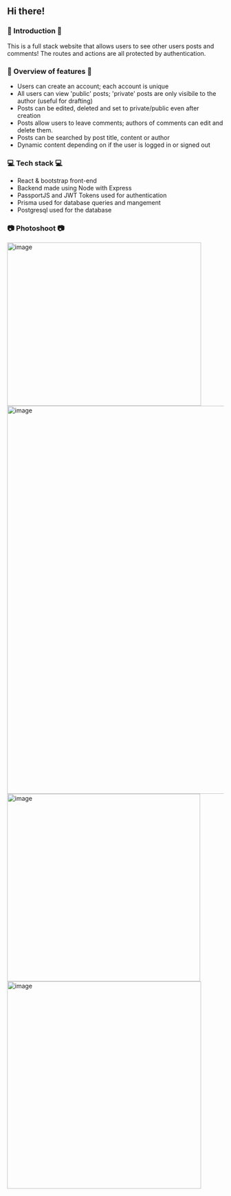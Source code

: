 ## Hi there!

### 🚀 Introduction 🚀
This is a full stack website that allows users to see other users posts and comments! The routes and actions are all protected by authentication.

### 🔎 Overview of features 🔎
- Users can create an account; each account is unique
- All users can view 'public' posts; 'private' posts are only visibile to the author (useful for drafting)
- Posts can be edited, deleted and set to private/public even after creation
- Posts allow users to leave comments; authors of comments can edit and delete them.
- Posts can be searched by post title, content or author
- Dynamic content depending on if the user is logged in or signed out

### 💻 Tech stack 💻
- React & bootstrap front-end
- Backend made using Node with Express
- PassportJS and JWT Tokens used for authentication
- Prisma used for database queries and mangement
- Postgresql used for the database

### 📷 Photoshoot 📷
<img width="451" height="379" alt="image" src="https://github.com/user-attachments/assets/d71b937a-2e7a-47e6-997d-81e95b0ed8f4" />

<img width="992" height="900" alt="image" src="https://github.com/user-attachments/assets/490cb723-f147-4c29-91a1-a37afd371343" />

<img width="449" height="435" alt="image" src="https://github.com/user-attachments/assets/d8582021-5895-4dbd-a109-b53e88e9e446" />

<img width="451" height="481" alt="image" src="https://github.com/user-attachments/assets/e98eb888-9f00-4bc2-9fa3-3268335d66a8" />
